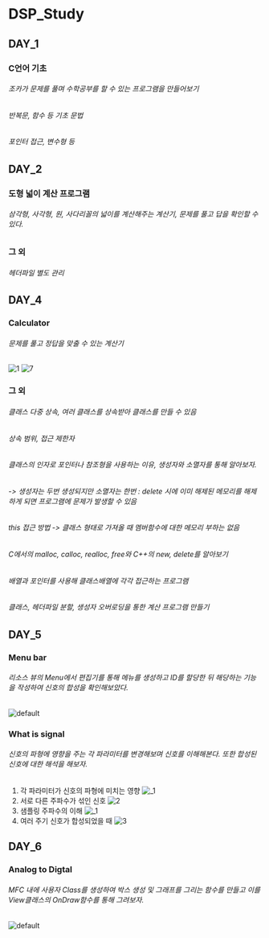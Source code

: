 # DSP_Study

## DAY_1
### C언어 기초
###### 조카가 문제를 풀며 수학공부를 할 수 있는 프로그램을 만들어보기
###### 반복문, 함수 등 기초 문법
###### 포인터 접근, 변수형 등

## DAY_2
### 도형 넓이 계산 프로그램
###### 삼각형, 사각형, 원, 사다리꼴의 넓이를 계산해주는 계산기, 문제를 풀고 답을 확인할 수 있다.
### 그 외
###### 헤더파일 별도 관리

## DAY_4
### Calculator
###### 문제를 풀고 정답을 맞출 수 있는 계산기
![1](https://user-images.githubusercontent.com/26676087/47060593-36c1a880-d209-11e8-817c-9e5aee28c203.PNG)
![7](https://user-images.githubusercontent.com/26676087/47060617-49d47880-d209-11e8-9bc5-134f58419334.PNG)
### 그 외
###### 클래스 다중 상속, 여러 클래스를 상속받아 클래스를 만들 수 있음
###### 상속 범위, 접근 제한자
###### 클래스의 인자로 포인터나 참조형을 사용하는 이유, 생성자와 소멸자를 통해 알아보자. 
###### -> 생성자는 두번 생성되지만 소멸자는 한번 : delete 시에 이미 해제된 메모리를 해제하게 되면 프로그램에 문제가 발생할 수 있음
###### this 접근 방법 -> 클래스 형태로 가져올 때 멤버함수에 대한 메모리 부하는 없음
###### C에서의 malloc, calloc, realloc, free와 C++의 new, delete를 알아보기
###### 배열과 포인터를 사용해 클래스배열에 각각 접근하는 프로그램
###### 클래스, 헤더파일 분할, 생성자 오버로딩을 통한 계산 프로그램 만들기

## DAY_5
### Menu bar
###### 리소스 뷰의 Menu에서 편집기를 통해 메뉴를 생성하고 ID를 할당한 뒤 해당하는 기능을 작성하여 신호의 합성을 확인해보았다.
![default](https://user-images.githubusercontent.com/26676087/47059856-104e3e00-d206-11e8-862d-52c8387c7f09.PNG)
### What is signal
###### 신호의 파형에 영향을 주는 각 파라미터를 변경해보며 신호를 이해해본다. 또한 합성된 신호에 대한 해석을 해보자.
1. 각 파라미터가 신호의 파형에 미치는 영향
![_1](https://user-images.githubusercontent.com/26676087/47060182-8acb8d80-d207-11e8-828b-d9d390f1dc2f.PNG)
2. 서로 다른 주파수가 섞인 신호
![_2_](https://user-images.githubusercontent.com/26676087/47060076-07aa3780-d207-11e8-93d6-d3229e432fe0.PNG)
3. 샘플링 주파수의 이해
![_1](https://user-images.githubusercontent.com/26676087/47060296-0f1e1080-d208-11e8-94dc-9694f67a7254.PNG)
4. 여러 주기 신호가 합성되었을 때
![_3_](https://user-images.githubusercontent.com/26676087/47060078-0973fb00-d207-11e8-8398-3cad2ed95c79.PNG)

## DAY_6
### Analog to Digtal
###### MFC 내에 사용자 Class를 생성하여 박스 생성 및 그래프를 그리는 함수를 만들고 이를 View클래스의 OnDraw함수를 통해 그려보자.
![default](https://user-images.githubusercontent.com/26676087/47059725-8900ca80-d205-11e8-8d52-42b9b76f4562.PNG)
